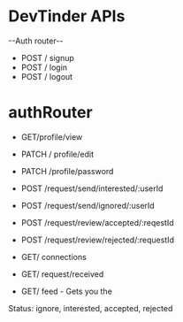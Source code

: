 # DevTinder APIs
--Auth router--
- POST / signup 
- POST / login
- POST / logout

# authRouter
- GET/profile/view
- PATCH / profile/edit
- PATCH /profile/password


- POST /request/send/interested/:userId
- POST /request/send/ignored/:userId


- POST /request/review/accepted/:reqestId
- POST /request/review/rejected/:requestId


- GET/ connections
- GET/ request/received
- GET/ feed - Gets you the 



Status: ignore, interested, accepted, rejected